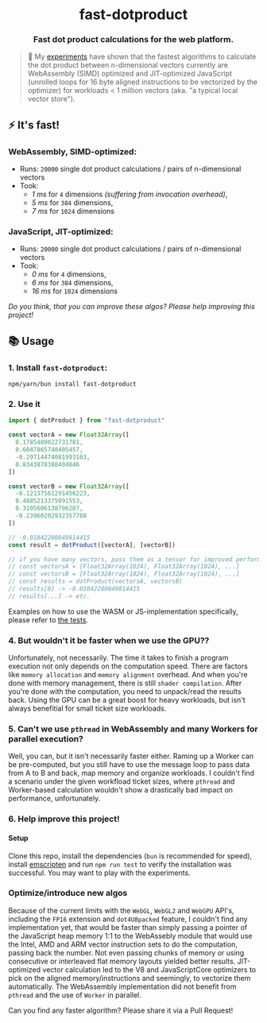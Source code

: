 <span align="center">

  # fast-dotproduct

  ### Fast dot product calculations for the web platform.

</span>

> 🔬 My [experiments](./experiments/) have shown that the fastest algorithms to calculate the dot product between n-dimensional vectors currently
> are WebAssembly (SIMD) optimized and JIT-optimized JavaScript (unrolled loops for 16 byte aligned instructions to be vectorized by the optimizer) for workloads < 1 million vectors (aka. "a typical local vector store").

## ⚡ It's fast!

### WebAssembly, SIMD-optimized:
- Runs: `20000` single dot product calculations / pairs of n-dimensional vectors
- Took:
  - *1 ms* for `4` dimensions _(suffering from invocation overhead)_, 
  - *5 ms* for `384` dimensions, 
  - *7 ms* for `1024` dimensions

### JavaScript, JIT-optimized:
- Runs: `20000` single dot product calculations / pairs of n-dimensional vectors
- Took:
  - *0 ms* for `4` dimensions, 
  - *6 ms* for `384` dimensions, 
  - *16 ms* for `1024` dimensions

_Do you think, that you can improve these algos? Please help improving this project!_

## 📚 Usage

### 1. Install `fast-dotproduct`:

`npm/yarn/bun install fast-dotproduct`

### 2. Use it

```ts
import { dotProduct } from "fast-dotproduct"

const vectorA = new Float32Array([
  0.1785489022731781,
  0.6047865748405457,
  -0.29714474081993103,
  0.8343878388404846
])

const vectorB = new Float32Array([
  -0.12137561291456223,
  0.4885213375091553,
  0.3105606138706207,
  -0.23960202932357788
])

// -0.01842280849814415
const result = dotProduct([vectorA], [vectorB])

// if you have many vectors, pass them as a tensor for improved performance:
// const vectorsA = [Float32Array(1024), Float32Array(1024), ...]
// const vectorsB = [Float32Array(1024), Float32Array(1024), ...]
// const results = dotProduct(vectorsA, vectorsB)
// results[0] -> -0.01842280849814415
// results[...] -> etc.
```

Examples on how to use the WASM or JS-implementation specifically, please refer to [the tests](./src/index.spec.ts).

### 4. But wouldn't it be faster when we use the GPU?? 

Unfortunately, not necessarily. The time it takes to finish a program execution not only depends on the computation speed.
There are factors like `memory allocation` and `memory alignment` overhead. And when you're done with memory management,
there is still `shader compilation`. After you're done with the computation, you need to unpack/read the results back.
Using the GPU can be a great boost for heavy workloads, but isn't always benefitial for small ticket size workloads.


### 5. Can't we use `pthread` in WebAssembly and many Workers for parallel execution?

Well, you can, but it isn't necessarily faster either. Raming up a Worker can be pre-computed, but you still have to use the 
message loop to pass data from A to B and back, map memory and organize workloads. I couldn't find a scenario under the given
workfload ticket sizes, where `pthread` and Worker-based calculation wouldn't show a drastically bad impact on performance, unfortunately.

### 6. Help improve this project!

#### Setup

Clone this repo, install the dependencies (`bun` is recommended for speed), install [emscripten](https://emscripten.org/index.html) 
and run `npm run test` to verify the installation was successful. You may want to play with the experiments.


### Optimize/introduce new algos

Because of the current limits with the `WebGL`, `WebGL2` and `WebGPU` API's, including the `FP16` extension and `dot4U8packed` feature,
I couldn't find any implementation yet, that would be faster than simply passing a pointer of the JavaScript heap memory 1:1 
to the WebAssebly module that would use the Intel, AMD and ARM vector instruction sets to do the computation, passing back
the number. Not even passing chunks of memory or using consecutive or interleaved flat memory layouts yielded better results.
JIT-optimized vector calculation led to the V8 and JavaScriptCore optimizers to pick on the aligned memory/instructions and 
seemingly, to vectorize them automatically. The WebAssembly implementation did not benefit from `pthread` and the use of 
`Worker` in parallel.

Can you find any faster algorithm? Please share it via a Pull Request!
